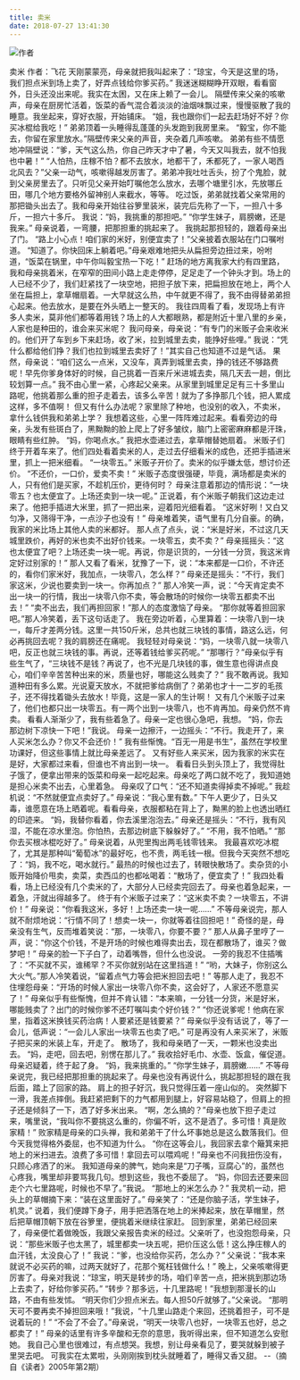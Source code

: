 ```yaml
---
title: 卖米
date: 2018-07-27 13:41:30
---
```

![作者](http://cnpic.crntt.com/upload/201806/2/105090501.jpg)

<!--  truncate -->

卖米
作者：飞花
天刚蒙蒙亮，母亲就把我叫起来了：“琼宝，今天是这里的场，我们担点米到场上卖了，好弄点钱给你爹买药。”
我迷迷糊糊睁开双眼，看看窗外，日头还没出来呢。我实在太困，又在床上赖了一会儿。
隔壁传来父亲的咳嗽声，母亲在厨房忙活着，饭菜的香气混合着淡淡的油烟味飘过来，慢慢驱散了我的睡意。我坐起来，穿好衣服，开始铺床。
“姐，我也跟你们一起去赶场好不好？你买冰棍给我吃！”
弟弟顶着一头睡得乱蓬蓬的头发跑到我房里来。
“毅宝，你不能去，你留在家里放水。”隔壁传来父亲的声音，夹杂着几声咳嗽。
弟弟有些不情愿地冲隔壁说：“爹，天气这么热，你自己昨天才中了暑，今天又叫我去，就不怕我也中暑！”
“人怕热，庄稼不怕？都不去放水，地都干了，禾都死了，一家人喝西北风去？”父亲一动气，咳嗽得越发厉害了。弟弟冲我吐吐舌头，扮了个鬼脸，就到父亲房里去了。只听见父亲开始叮嘱他怎么放水，去哪个塘里引水，先放哪丘田，哪几个地方要格外留神别人来截水，等等。
吃过饭，弟弟就找着父亲常用的那把锄头出去了。我和母亲开始往谷箩里装米，装完后先称了一下，一担八十多斤，一担六十多斤。
我说：“妈，我挑重的那担吧。”
“你学生妹子，肩膀嫩，还是我来。”
母亲说着，一弯腰，把那担重的挑起来了。
我挑起那担轻的，跟着母亲出了门。
“路上小心点！咱们家的米好，别便宜卖了！”父亲披着衣服站在门口嘱咐道。
“知道了。你快回床上躺着吧。”母亲艰难地把头从扁担旁边扭过来，吩咐道，“饭菜在锅里，中午你叫毅宝热一下吃！”
赶场的地方离我家大约有四里路，我和母亲挑着米，在窄窄的田间小路上走走停停，足足走了一个钟头才到。场上的人已经不少了，我们赶紧找了一块空地，把担子放下来，把扁担放在地上，两个人坐在扁担上，拿草帽扇着。一大早就这么热，中午就更不得了，我不由得替弟弟担心起来。他去放水，是要在外头晒上一整天的。
我往四周看了看，发现场上有许多人卖米，莫非他们都等着用钱？场上的人大都眼熟，都是附近十里八里的乡亲，人家也是种田的，谁会来买米呢？
我问母亲，母亲说：“有专门的米贩子会来收米的。他们开了车到乡下来赶场，收了米，拉到城里去卖，能挣好些哩。”
我说：“凭什么都给他们挣？我们也拉到城里去卖好了！”其实自己也知道不过是气话。
果然，母亲说：“咱们这么一点米，又没车，真弄到城里去卖，挣的钱还不够路费呢！早先你爹身体好的时候，自己挑着一百来斤米进城去卖，隔几天去一趟，倒比较划算一点。”
我不由心里一紧，心疼起父亲来。从家里到城里足足有三十多里山路呢，他挑着那么重的担子走着去，该多么辛苦！就为了多挣那几个钱，把人累成这样，多不值啊！
但又有什么办法呢？家里除了种地，也没别的收入，不卖米，拿什么钱供我和弟弟上学？
我想着这些，心里一阵阵难过起来。看看旁边的母亲，头发有些斑白了，黑黝黝的脸上爬上了好多皱纹，脑门上密密麻麻都是汗珠，眼睛有些红肿。
“妈，你喝点水。”
我把水壶递过去，拿草帽替她扇着。
米贩子们终于开着车来了。他们四处看着卖米的人，走过去仔细看米的成色，还把手插进米里，抓上一把米细看。
“一块零五。”
米贩子开价了。卖米的似乎嫌太低，想讨价还价。
“不还价，一口价，爱卖不卖！”
米贩子态度很强硬，毕竟，满场都是卖米的人，只有他们是买家，不趁机压价，更待何时？
母亲注意着那边的情形说：“一块零五？也太便宜了。上场还卖到一块一呢。”
正说着，有个米贩子朝我们这边走过来了。他把手插进大米里，抓了一把出来，迎着阳光细看着。
“这米好咧！又白又匀净，又筛得干净，一点沙子也没有！”
母亲堆着笑，语气里有几分自豪。的确，我家的米比场上其他人卖的米都好。
那人点了点头，说：“米是好米，不过这几天城里跌价，再好的米也卖不出好价钱来。一块零五，卖不卖？”
母亲摇摇头：“这也太便宜了吧？上场还卖一块一呢。再说，你是识货的，一分钱一分货，我这米肯定好过别家的！”
那人又看了看米，犹豫了一下，说：“本来都是一口价，不许还的，看你们家米好，我加点，一块零八，怎么样？”
母亲还是摇头：“不行，我们家这米，少说也要卖到一块一。你再加点？”
那人冷笑一声，说：“今天肯定卖不出一块一的行情，我出一块零八你不卖，等会散场的时候你一块零五都卖不出去！”
“卖不出去，我们再担回家！”那人的态度激恼了母亲。
“那你就等着担回家吧。”那人冷笑着，丢下这句话走了。
我在旁边听着，心里算着：一块零八到一块一，每斤才差两分钱。这里一共150斤米，总共也就三块钱的事情，路这么远，何必再挑回去呢？我的肩膀还在痛呢。
我轻轻对母亲说：“妈，一块零八就一块零八吧，反正也就三块钱的事。再说，还等着钱给爹买药呢。”
“那哪行？”母亲似乎有些生气了，“三块钱不是钱？再说了，也不光是几块钱的事，做生意也得讲点良心，咱们辛辛苦苦种出来的米，质量也好，哪能这么贱卖了？”
我不敢再说。我知道种田有多么累。光说夏天放水，不就把爹给病倒了？弟弟也才十一二岁的毛孩子，还不得找着锄头去放水！毕竟，这是一家人的生计啊！
又有几个米贩子过来了，他们也都只出一块零五。有一两个出到一块零八，也不肯再加。母亲仍然不肯卖。
看看人渐渐少了，我有些着急了。母亲一定也很心急吧，我想。
“妈，你去那边树下凉快一下吧！”我说。
母亲一边擦汗，一边摇头：“不行。我走开了，来人买米怎么办？你又不会还价！”
我有些惭愧。“百无一用是书生”，虽然在学校里功课好，但这些事情上就比母亲差远了。
又有好些人来买米，因为我家的米实在是好，大家都过来看，但谁也不肯出到一块一。
看看日头到头顶上了，我觉得肚子饿了，便拿出带来的饭菜和母亲一起吃起来。母亲吃了两口就不吃了，我知道她是担心米卖不出去，心里着急。
母亲叹了口气：“还不知道卖得掉卖不掉呢。”
我趁机说：“不然就便宜点卖好了。”
母亲说：“我心里有数。”
下午人更少了，日头又毒，谁愿意在场上晒着呢。看看母亲，衣服都粘在背上了，黝黑的脸上也透出晒红的印迹来。
“妈，我替你看着，你去溪里泡泡去。”
母亲还是摇头：“不行，我有风湿，不能在凉水里泡。你怕热，去那边树底下躲躲好了。”
“不用，我不怕晒。”
“那你去买根冰棍吃好了。”
母亲说着，从兜里掏出两毛钱零钱来。
我最喜欢吃冰棍了，尤其是那种叫“葡萄冰”的最好吃，也不贵，两毛钱一根。但我今天突然不想吃了：“妈，我不吃，喝水就行。”
最热的时候也过去了，转眼快散场了。卖杂货的小贩开始降价甩卖，卖菜，卖西瓜的也都吆喝着：“散场了，便宜卖了！”
我四处看看，场上已经没有几个卖米的了，大部分人已经卖完回去了。母亲也着急起来，一着急，汗就出得越多了。
终于有个米贩子过来了：“这米卖不卖？一块零五，不讲价！”
母亲说：“你看我这米，多好！上场还卖一块一呢……”
不等母亲说完，那人就不耐烦地说：“行情不同了！想卖一块一，你就等着往回担吧！”
奇怪的是，母亲没有生气，反而堆着笑说：“那，一块零八，你要不要？”
那人从鼻子里哼了一声，说：“你这个价钱，不是开场的时候也难得卖出去，现在都散场了，谁买？做梦吧！”
母亲的脸一下子白了，动着嘴唇，但什么也没说。
一旁的我忍不住插嘴了：“不买就不买，谁稀罕？不买你就别站在这里挡道！”
“哟，大妹子，你别这么大火气。”那人冷笑着说，“留着点气力等会把米担回去吧！”
等那人走了，我忍不住埋怨母亲：“开场的时候人家出一块零八你不卖，这会好了，人家还不愿意买了！”
母亲似乎有些惭愧，但并不肯认错：“本来嘛，一分钱一分货，米是好米，哪能贱卖了？出门的时候你爹不还叮嘱叫卖个好价钱？”
“你还说爹呢！他病在家里，指着这米换钱买药治病！人要紧还是钱要紧？”
母亲似乎没有话说了，等了一会儿，低声说：“一会儿人家出一块零五也卖了吧。”
可是再没有人来买米了，米贩子把买来的米装上车，开走了。
散场了，我和母亲晒了一天，一颗米也没卖出去。
“妈，走吧，回去吧，别愣在那儿了。”
我收拾好毛巾、水壶、饭盒，催促道。
母亲迟疑着，终于起了身。
“妈，我来挑重的。”
“你学生妹子，肩膀嫩……”
不等母亲说完，我已经把那担重的挑起来了。母亲也没有再说什么，挑起那担轻的跟在我后面，踏上了回家的路。
肩上的担子好沉，我只觉得压着一座山似的。
突然脚下一滑，我差点摔倒。我赶紧把剩下的力气都用到腿上，好容易站稳了，但肩上的担子还是倾斜了一下，洒了好多米出来。
“啊，怎么搞的？”母亲也放下担子走过来，嘴里说，“我叫你不要挑这么重的，你偏不听，这不是洒了。多可惜！真是败家精！”
败家精是母亲的口头禅，我和弟弟干了什么坏事她总是这么数落我们。但今天我觉得格外委屈，也不知道为什么。
“你在这等会儿，我回家去拿个簸箕来把地上的米扫进去。浪费了多可惜！拿回去可以喂鸡呢！”母亲也不问我扭伤没有，只顾心疼洒了的米。
我知道母亲的脾气，她向来是“刀子嘴，豆腐心”的，虽然也心疼我，嘴里却非要骂我几句。想到这些，我也不委屈了。
“妈，你回去还要来回走个六七里路呢，时候也不早了。”我说。
“那地上的米怎么办？”
我灵机一动，把头上的草帽摘下来：“装在这里面好了。”
母亲笑了：“还是你脑子活，学生妹子，机灵。”
说着，我们便蹲下身子，用手把洒落在地上的米捧起来，放在草帽里，然后把草帽顶朝下放在谷箩里，便挑着米继续往家赶。
回到家里，弟弟已经回来了，母亲便忙着做晚饭，我跟父亲报告卖米的经过。父亲听了，也没抱怨母亲，只说：“那些米贩子也太黑了，城里都卖一块五呢，把价压这么低！这么挣庄稼人的血汗钱，太没良心了！”
我说：“爹，也没给你买药，怎么办？”
父亲说：“我本来就说不必买药的嘛，过两天就好了，花那个冤枉钱做什么！”
晚上，父亲咳嗽得更厉害了。母亲对我说：“琼宝，明天是转步的场，咱们辛苦一点，把米挑到那边场上去卖了，好给你爹买药。”
“转步？那多远，十几里路呢！”我想到那漫长的山路，不由有些发怵。
“明天你们少担点米去。每人担50斤就够了。”父亲说。
“那明天可不要再卖不掉担回来哦！”我说，“十几里山路走个来回，还挑着担子，可不是说着玩的！”
“不会了不会了。”母亲说，“明天一块零八也好，一块零五也好，总之都卖了！”
母亲的话里有许多辛酸和无奈的意思，我听得出来，但不知道怎么安慰她。
我自己心里也很难过，有点想哭。我想，别让母亲看见了，要哭就躲到被子里哭去吧。
可我实在太累啦，头刚刚挨到枕头就睡着了，睡得又香又甜。
--（摘自《读者》2005年第2期）
